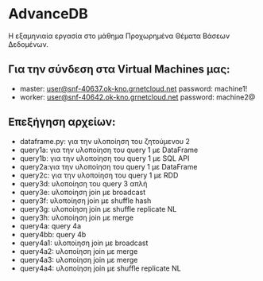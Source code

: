# AdvanceDB
Η εξαμηνιαία εργασία στο μάθημα Προχωρημένα Θέματα Βάσεων Δεδομένων. 

## Για την σύνδεση στα Virtual Machines μας:
- master:
user@snf-40637.ok-kno.grnetcloud.net
password: machine1!
- worker:
user@snf-40642.ok-kno.grnetcloud.net
password: machine2@

## Επεξήγηση αρχείων:
- dataframe.py: για την υλοποίηση του ζητούμενου 2
- query1a: για την υλοποίηση του query 1 με DataFrame
- query1b: για την υλοποίηση του query 1 με SQL API
- query2a:για την υλοποίηση του query 1 με DataFrame
- query2c: για την υλοποίηση του query 1 με RDD
- query3d: υλοποίηση του query 3 απλή 
- query3e: υλοποίηση join με broadcast
- query3f: υλοποίηση join με shuffle hash
- query3g: υλοποίηση join με shuffle replicate NL
- query3h: υλοποίηση join με merge
- query4a: query 4a
- query4bb: query 4b
- query4a1: υλοποίηση join με broadcast
- query4a2: υλοποίηση join με merge
- query4a3: υλοποίηση join με merge
- query4a4: υλοποίηση join με shuffle replicate NL


